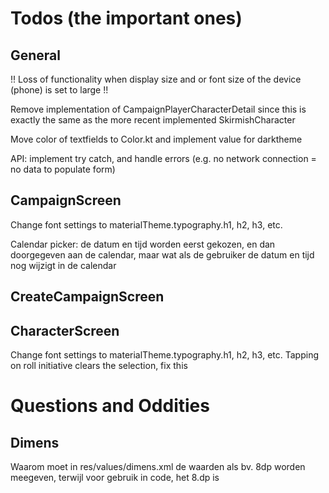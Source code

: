 # Todos (the important ones)

## General

!! Loss of functionality when display size and or font size of the device (phone) is set to large !!

Remove implementation of CampaignPlayerCharacterDetail since this is exactly the same as the more
recent implemented SkirmishCharacter

Move color of textfields to Color.kt and implement value for darktheme

API: implement try catch, and handle errors (e.g. no network connection = no data to populate form)

## CampaignScreen

Change font settings to materialTheme.typography.h1, h2, h3, etc.

Calendar picker: de datum en tijd worden eerst gekozen, en dan doorgegeven aan de calendar, maar wat
als de gebruiker de datum en tijd nog wijzigt in de calendar


## CreateCampaignScreen


## CharacterScreen

Change font settings to materialTheme.typography.h1, h2, h3, etc.
Tapping on roll initiative clears the selection, fix this

# Questions and Oddities

## Dimens

Waarom moet in res/values/dimens.xml de waarden als bv. 8dp worden meegeven, terwijl voor gebruik in
code, het 8.dp is
